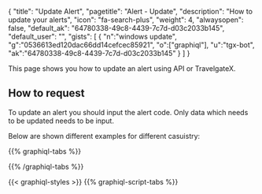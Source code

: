 {
"title": "Update Alert",
"pagetitle": "Alert - Update",
"description": "How to update your alerts",
"icon": "fa-search-plus",
"weight": 4,
"alwaysopen": false,
"default_ak": "64780338-49c8-4439-7c7d-d03c2033b145",
"default_user": "",
"gists": [
    {
        "n":"windows update",
        "g":"0536613ed120dac66dd14cefcec85921",
        "o":["graphiql"],
        "u":"tgx-bot",
        "ak":"64780338-49c8-4439-7c7d-d03c2033b145"
    }
    ]
}

This page shows you how to update an alert using API or TravelgateX.

## How to request

To update an alert you should input the alert code. Only data which needs to be updated needs to be input. 

Below are shown different examples for different casuistry:

{{% graphiql-tabs %}}

{{% /graphiql-tabs %}}

{{< graphiql-styles >}}
{{% graphiql-script-tabs %}}

